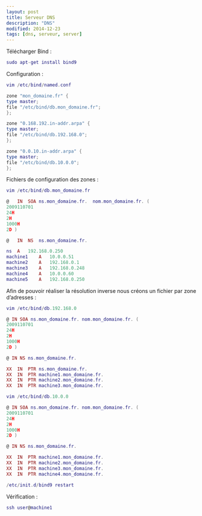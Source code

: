 ```yaml
---
layout: post
title: Serveur DNS
description: "DNS"
modified: 2014-12-23
tags: [dns, serveur, server]
---
```


Télécharger Bind :

```lua
sudo apt-get install bind9
```

Configuration :

```lua
vim /etc/bind/named.conf

zone "mon_domaine.fr" {
type master;
file "/etc/bind/db.mon_domaine.fr";
};

zone "0.168.192.in-addr.arpa" {
type master;
file "/etc/bind/db.192.168.0";
};

zone "0.0.10.in-addr.arpa" {
type master;
file "/etc/bind/db.10.0.0";
};
```

Fichiers de configuration des zones :

```lua
vim /etc/bind/db.mon_domaine.fr

@	IN	SOA	ns.mon_domaine.fr.	nom.mon_domaine.fr. (
2009110701
24H
2H
1000H
2D )

@	IN	NS	ns.mon_domaine.fr.

ns	A	192.168.0.250
machine1	A	10.0.0.51
machine2	A	192.168.0.1
machine3	A	192.168.0.248
machine4	A	10.0.0.60
machine5	A	192.168.0.250
```

Afin de pouvoir réaliser la résolution inverse nous créons un fichier par zone d’adresses :

```lua
vim /etc/bind/db.192.168.0

@ IN SOA ns.mon_domaine.fr. nom.mon_domaine.fr. (
2009110701
24H
2H
1000H
2D )

@ IN NS ns.mon_domaine.fr.

XX	IN	PTR	ns.mon_domaine.fr.
XX	IN	PTR	machine1.mon_domaine.fr.
XX	IN	PTR	machine2.mon_domaine.fr.
XX	IN	PTR	machine3.mon_domaine.fr.
```

```lua
vim /etc/bind/db.10.0.0

@ IN SOA ns.mon_domaine.fr. nom.mon_domaine.fr. (
2009110701
24H
2H
1000H
2D )

@ IN NS ns.mon_domaine.fr.

XX	IN	PTR	machine1.mon_domaine.fr.
XX	IN	PTR	machine2.mon_domaine.fr.
XX	IN	PTR	machine3.mon_domaine.fr.
XX	IN	PTR	machine4.mon_domaine.fr.
```

```lua
/etc/init.d/bind9 restart
```

Vérification :

```lua
ssh user@machine1
```
